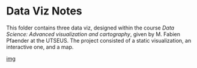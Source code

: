 # Data Viz Notes
This folder contains three data viz, designed within the course _Data Science: Advanced visualization and cartography_, given by M. Fabien Pfaender at the UTSEUS. The project consisted of a static visualization, an interactive one, and a map.

[img][1]

[1]:	https://media.giphy.com/media/S9RM44K4Jmcc9gNO9P/giphy.gif "Demo Gif"